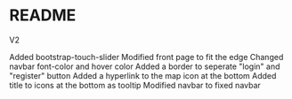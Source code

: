 # README

V2

Added bootstrap-touch-slider
Modified front page to fit the edge
Changed navbar font-color and hover color
Added a border to seperate "login" and "register" button
Added a hyperlink to the map icon at the bottom
Added title to icons at the bottom as tooltip
Modified navbar to fixed navbar
